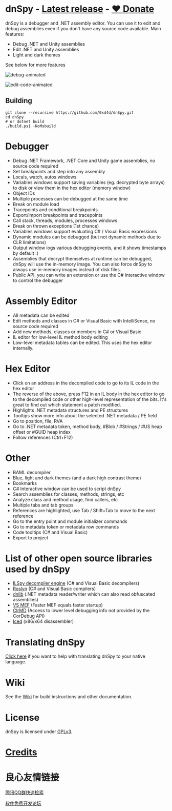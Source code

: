 # dnSpy - [Latest release](https://github.com/0xd4d/dnSpy/releases) - [❤️ Donate](https://github.com/sponsors/0xd4d)

dnSpy is a debugger and .NET assembly editor. You can use it to edit and debug assemblies even if you don't have any source code available. Main features:

- Debug .NET and Unity assemblies
- Edit .NET and Unity assemblies
- Light and dark themes

See below for more features

![debug-animated](images/debug-animated.gif)

![edit-code-animated](images/edit-code-animated.gif)

## Building

```PS
git clone --recursive https://github.com/0xd4d/dnSpy.git
cd dnSpy
# or dotnet build
./build.ps1 -NoMsbuild
```

# Debugger

- Debug .NET Framework, .NET Core and Unity game assemblies, no source code required
- Set breakpoints and step into any assembly
- Locals, watch, autos windows
- Variables windows support saving variables (eg. decrypted byte arrays) to disk or view them in the hex editor (memory window)
- Object IDs
- Multiple processes can be debugged at the same time
- Break on module load
- Tracepoints and conditional breakpoints
- Export/import breakpoints and tracepoints
- Call stack, threads, modules, processes windows
- Break on thrown exceptions (1st chance)
- Variables windows support evaluating C# / Visual Basic expressions
- Dynamic modules can be debugged (but not dynamic methods due to CLR limitations)
- Output window logs various debugging events, and it shows timestamps by default :)
- Assemblies that decrypt themselves at runtime can be debugged, dnSpy will use the in-memory image. You can also force dnSpy to always use in-memory images instead of disk files.
- Public API, you can write an extension or use the C# Interactive window to control the debugger

# Assembly Editor

- All metadata can be edited
- Edit methods and classes in C# or Visual Basic with IntelliSense, no source code required
- Add new methods, classes or members in C# or Visual Basic
- IL editor for low-level IL method body editing
- Low-level metadata tables can be edited. This uses the hex editor internally.

# Hex Editor

- Click on an address in the decompiled code to go to its IL code in the hex editor
- The reverse of the above, press F12 in an IL body in the hex editor to go to the decompiled code or other high-level representation of the bits. It's great to find out which statement a patch modified.
- Highlights .NET metadata structures and PE structures
- Tooltips show more info about the selected .NET metadata / PE field
- Go to position, file, RVA
- Go to .NET metadata token, method body, #Blob / #Strings / #US heap offset or #GUID heap index
- Follow references (Ctrl+F12)

# Other

- BAML decompiler
- Blue, light and dark themes (and a dark high contrast theme)
- Bookmarks
- C# Interactive window can be used to script dnSpy
- Search assemblies for classes, methods, strings, etc
- Analyze class and method usage, find callers, etc
- Multiple tabs and tab groups
- References are highlighted, use Tab / Shift+Tab to move to the next reference
- Go to the entry point and module initializer commands
- Go to metadata token or metadata row commands
- Code tooltips (C# and Visual Basic)
- Export to project

# List of other open source libraries used by dnSpy

- [ILSpy decompiler engine](https://github.com/icsharpcode/ILSpy) (C# and Visual Basic decompilers)
- [Roslyn](https://github.com/dotnet/roslyn) (C# and Visual Basic compilers)
- [dnlib](https://github.com/0xd4d/dnlib) (.NET metadata reader/writer which can also read obfuscated assemblies)
- [VS MEF](https://github.com/microsoft/vs-mef) (Faster MEF equals faster startup)
- [ClrMD](https://github.com/microsoft/clrmd) (Access to lower level debugging info not provided by the CorDebug API)
- [Iced](https://github.com/0xd4d/iced) (x86/x64 disassembler)

# Translating dnSpy

[Click here](https://crowdin.com/project/dnspy) if you want to help with translating dnSpy to your native language.

# Wiki

See the [Wiki](https://github.com/0xd4d/dnSpy/wiki) for build instructions and other documentation.

# License

dnSpy is licensed under [GPLv3](dnSpy/dnSpy/LicenseInfo/GPLv3.txt).

# [Credits](dnSpy/dnSpy/LicenseInfo/CREDITS.txt)


 # 良心友情链接

[腾讯QQ群快速检索](http://u.720life.cn/s/8cf73f7c)

[软件免费开发论坛](http://u.720life.cn/s/bbb01dc0)